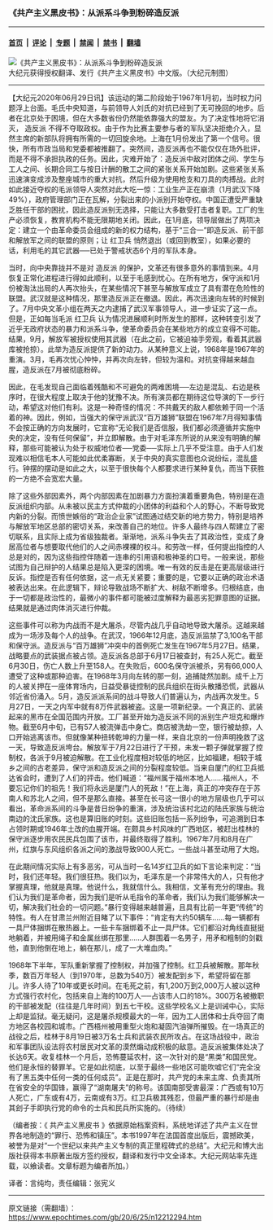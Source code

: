 ### 《共产主义黑皮书》：从派系斗争到粉碎造反派

---

#### [首页](../../../..?n12212294) &nbsp;|&nbsp; [评论](../../../../../epoch-comment?n12212294) &nbsp;|&nbsp; [专题](../../../../../epoch-special?n12212294) &nbsp;|&nbsp; [禁闻](../../../../../epoch-news?n12212294) &nbsp;|&nbsp; [禁书](../../../../../books?n12212294) &nbsp;|&nbsp; [翻墙](https://github.com/gfw-breaker/nogfw/blob/master/README.md?n12212294)


<div><img alt="《共产主义黑皮书》：从派系斗争到粉碎造反派" class="attachment-djy_600_400 size-djy_600_400 wp-post-image" src="https://i.epochtimes.com/assets/uploads/2017/12/dcbb5ad1ea37934a168afd29d68d142e-600x400.jpg"/>
<div class="caption">
 大纪元获得授权翻译、发行《共产主义黑皮书》中文版。（大纪元制图）
</div></div><hr/><div class="post_content" id="artbody" itemprop="articleBody">
 <!-- article content begin -->
 <p>
  【大纪元2020年06月29日讯】该运动的第二阶段始于1967年1月初，当时权力问题浮上台面。毛氏中央知道，与前领导人刘氏的对抗已经到了无可挽回的地步。后者在北京处于困境，但在大多数省份仍然能依靠强大的盟友。为了决定性地将它消灭，
  <ok href="https://www.epochtimes.com/gb/tag/%E9%80%A0%E5%8F%8D%E6%B4%BE.html">
   造反派
  </ok>
  不得不夺取政权。由于作为比赛主要参与者的军队坚决拒绝介入，显然主席的新部队将拥有所需的一切回旋余地。上海在1月份发出了第一个信号。很快，所有市政当局和党委都被推翻了。突然间，造反派再也不能仅仅在场外批评，而是不得不承担执政的任务。因此，灾难开始了：造反派中敌对团体之间、学生与工人之间、长期合同工与按日计酬的散工之间的紧张关系开始加剧。这些紧张关系迅速演变成涉及整座城市的重大对抗，然后升级为使用枪支和刀具的肉搏战。此时如此接近夺权的毛派领导人突然对此大吃一惊：工业生产正在崩溃（1月武汉下降49%），政府管理部门正在瓦解，分裂出来的小派别开始夺权。中国正遭受严重缺乏胜任干部的困扰，因此造反派别无选择，只能让大多数受打击者复职。工厂的生产必须恢复，教育机构不能无限期地关闭。因此，在1月底，领导层做出了两项决定：建立一个由革命委员会组成的新的权力结构，基于“三合一”即造反派、前干部和解放军之间的联盟的原则；让
  <ok href="https://www.epochtimes.com/gb/tag/%E7%BA%A2%E5%8D%AB%E5%85%B5.html">
   红卫兵
  </ok>
  悄然退出（或回到教室），如果必要的话，利用毛的其它武器──已处于警戒状态6个月的军队本身。
 </p>
 <p>
  当时，向中央靠拢并不是对
  <ok href="https://www.epochtimes.com/gb/tag/%E9%80%A0%E5%8F%8D%E6%B4%BE.html">
   造反派
  </ok>
  的保护，文革还有很多意外的事情到来。4月恢复正常化进程进行得如此顺利，以至于毛感到忧心。在所有地方，保守派和1月份被淘汰出局的人再次抬头，在某些情况下甚至与解放军成立了具有潜在危险性的联盟。武汉就是这种情况，那里造反派正在撤退。因此，再次迅速向左转的时候到了。7月中央文革小组在两天之内逮捕了武汉军事领导人，进一步证实了这一点。但是，正如每当毛派
  <ok href="https://www.epochtimes.com/gb/tag/%E7%BA%A2%E5%8D%AB%E5%85%B5.html">
   红卫兵
  </ok>
  认为情况进展顺利时所发生的那样，这种转变引发了近乎无政府状态的暴力和派系斗争，使革命委员会在某些地方的成立变得不可能。结果，9月，解放军被授权使用其武器（在此之前，它被迫袖手旁观，看着其武器库被抢掠）。此举为造反派提供了新的动力。从某种意义上说，1968年是1967年的重演。3月，毛再次忧心忡忡，并再次向左转，但较为温和。对抗变得越来越血腥，造反派在7月被彻底粉碎。
 </p>
 <p>
  因此，在毛发现自己面临着残酷和不可避免的两难困境──左边是混乱、右边是秩序时，在很大程度上取决于他的犹豫不决。所有演员都在期待这位导演的下一步行动，希望这对他们有利。这是一种奇怪的情况：不共戴天的敌人都依赖于同一个活着的神。因此，例如，当强大的保守派武汉“百万雄狮”联盟在1967年7月得知事情不会按正确的方向发展时，它宣称“无论我们是否信服，我们都必须遵循并实施中央的决定，没有任何保留”，并立即解散。由于对毛泽东所说的从来没有明确的解释，那些可能被认为处于权威地位者──党委──实际上几乎不受注意。由于人们发现难以相信毛本人可能如此优柔寡断，关于中央的真实意图也众说纷纭，混乱盛行。钟摆的摆动是如此之大，以至于很快每个人都要求进行某种复仇，而当下获胜的一方绝不会宽宏大量。
 </p>
 <p>
  除了这些外部因素外，两个内部因素在加剧暴力方面扮演着重要角色，特别是在造反派组织内部。从未被以民主方式仲裁的小团体的利益和个人的野心，不断导致党内新的分裂。而愤世嫉俗的“政治企业家”试图通过结交新的地方势力，特别是培养与解放军地区总部的密切关系，来改善自己的地位。许多人最终与四人帮建立了密切联系，且实际上成为省级独裁者。渐渐地，派系斗争失去了其政治性，变成了身居高位者与想要取代他们的人之间赤裸裸的权斗。和劳改一样，任何提出指控的人总是对的，因为这些指控伴随着一连串的引用语和极神圣的口号。一般来说，那些试图为自己辩护的人结果总是陷入更深的困境。唯一有效的反击是在更高层级进行反诉。指控是否有任何依据，这一点无关紧要；重要的是，它要以正确的政治术语被表达出来。在此逻辑下，辩论导致战场不断扩大、树敌不断增多。归根结底，由于一切都是政治性的，最微小的事件都可能被过度解释为最恶劣犯罪意图的证据。结果就是通过肉体消灭进行仲裁。
 </p>
 <p>
  这些事件可以称为内战而不是大屠杀，尽管内战几乎自动地导致大屠杀。这越来越成为一场涉及每个人的战争。在武汉，1966年12月底，造反派监禁了3,100名干部和保守派。造反派与“百万雄狮”冲突中的首例死亡发生在1967年5月27日。结果，战略要点的武装据点被占领。造反派各总部于6月17日被查封，有25人死亡。截至6月30日，伤亡人数上升至158人。在失败后，600名保守派被杀，另有66,000人遭受了这种或那种迫害。在1968年3月向左转的那一刻，追捕陡然加剧。成千上万的人被关押在一座体育场内，日益受暴徒控制的民兵组织在街头散播恐慌，武器从邻近省份涌入。5月，造反派派系间的战斗导致人们普遍认为，内战再次发生。5月27日，一天之内军中就有8万件武器被盗。这是一项新纪录。一个真正的、武装起来的黑市在全国范围内开放。工厂甚至开始为造反派不同的派别生产坦克和爆炸物。截至6月中旬，已有57人被流弹击中身亡。商店被洗劫一空，银行被劫掠，人口开始逃离该市。但就像某种扭转乾坤的力量一样，来自北京的一份声明挽救了这一天，导致造反派垮台。解放军于7月22日进行了干预，未发一颗子弹就掌握了控制权，各派于9月被迫解散。在工业化程度相对较低的地区，比如福建，相较于城乡之间的古老差异，保守派和造反派之间的分裂程度较低。当来自厦门的红卫兵抵达省会时，遭到了人们的抨击。他们喊道：“福州属于福州本地人……福州人，不要忘记你们的祖先！我们将永远是厦门人的死敌！”在上海，真正的冲突存在于苏南人和苏北人之间，但不是那么直接。甚至在长弓这一很小的地方层级也几乎可以看出，革命派系间的斗争是昔日纷争的重演，涉及统治该村北边的陆氏家族与统治南边的沈氏家族。这也是算旧账的时刻。这些旧账包括一系列纷争，可追溯到日本占领时期或1946年土改的血腥开端。在颇具乡村风味的广西地区，被赶出桂林的保守派逐步用农民民兵包围了该市，并最终取得了胜利。1967年7月和8月在广州，红旗与东风组织各派之间的激战导致900人死亡。一些战斗甚至动用了大炮。
 </p>
 <p>
  在此期间情况实际上有多恶劣，可从当时一名14岁红卫兵的如下言论来判定：“当时，我们还年轻。我们很狂热。我们以为，毛泽东是一个非常伟大的人，只有他才掌握真理，他就是真理。他说什么，我就信什么。我相信，文革有充分的理由。我们认为我们是革命者，因为我们是听从毛指令的革命者，我们认为我们能够解决一切，解决我们社会的一切问题。”暴行变得越来越普遍，且具有比前一年更“传统”的特性。有人在甘肃兰州附近目睹了以下事件：“肯定有大约50辆车……每一辆都有一具尸体捆绑在散热器上。一些卡车捆绑着不止一具尸体。它们都沿对角线直挺挺地躺着，并被用绳子和金属丝绑在那里……人群围着一名男子，用矛和粗制的剑戳他，直到他倒在地上，躺在那儿，成了一大堆血肉。”
 </p>
 <p>
  1968年下半年，军队重新掌握了控制权，并加强了控制。红卫兵被解散。那年秋季，数百万年轻人（到1970年，总数为540万）被发配到乡下，希望将留在那儿。许多人待了10年或更长时间。在毛死之前，有1,200万到2,000万人被以这种方式强行农村化，包括来自上海的100万人──占该市人口的18%。300万名被撤职的干部被发配（往往是几年时间）到五七干校。这些学校名义上是训诫中心，实际上却是监狱。毫无疑问，这是屠杀规模最大的一年，因为工人团体和士兵夺回了南方地区各校园和城市。广西梧州被用重型火炮和凝固汽油弹所摧毁。在一场真正的战役之后，桂林于8月19日被3万名士兵和武装农民所攻占。在这场战役中，政治和军事团队设法将农村居民对文革的漠然煽动成积极的敌意。造反派被集体处决了长达6天。收复桂林一个月后，恐怖蔓延农村，这一次针对的是“黑类”和国民党。他们是永恒的替罪羊。它是如此彻底，以至于最终一些地区可能吹嘘它们“完全没有了黑五类中任何一类的任何成员”。正是在那时，共产党的未来主席、负责其所在省安全的华国锋，赢得了“湖南屠夫”的称号。该国南部受害最深：广西或有10万人死亡，广东或有4万，云南或有3万。红卫兵极其残忍，但最严重的暴行却是由其刽子手即执行党的命令的士兵和民兵所实施的。（待续）
 </p>
 <p>
  （编者按：《
  <ok href="https://www.epochtimes.com/gb/tag/%E5%85%B1%E4%BA%A7%E4%B8%BB%E4%B9%89%E9%BB%91%E7%9A%AE%E4%B9%A6.html">
   共产主义黑皮书
  </ok>
  》依据原始档案资料，系统地详述了共产主义在世界各地制造的“罪行、恐怖和镇压”。本书1997年在法国首度出版后，震撼欧美，被誉为是对“一个世纪以来共产主义专制的真正里程碑式的总结”。大纪元和博大出版社获得本书原著出版方签约授权，翻译和发行中文全译本。大纪元网站率先连载，以飨读者。文章标题为编者所加。）
 </p>
 <p>
  译者：言纯均，责任编辑：张宪义
 </p>
 <!-- article content end -->
 <div id="below_article_ad">
 </div>
</div>


---

原文链接（需翻墙）：https://www.epochtimes.com/gb/20/6/25/n12212294.htm